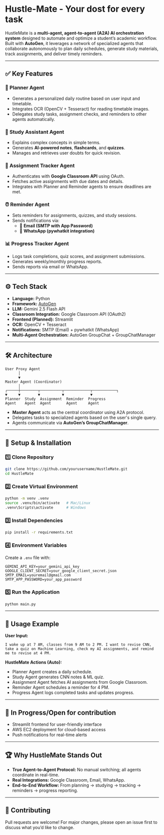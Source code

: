 # Hustle-Mate - Your dost for every task
HustleMate is a **multi-agent, agent-to-agent (A2A) AI orchestration system** designed to automate and optimize a student’s academic workflow.  
Built with **AutoGen**, it leverages a network of specialized agents that collaborate autonomously to plan daily schedules, generate study materials, track assignments, and deliver timely reminders.

---

## ✅ Key Features

### 📅 Planner Agent
- Generates a personalized daily routine based on user input and timetable.
- Integrates OCR (OpenCV + Tesseract) for reading timetable images.
- Delegates study tasks, assignment checks, and reminders to other agents automatically.

### 📖 Study Assistant Agent
- Explains complex concepts in simple terms.
- Generates **AI-powered notes**, **flashcards**, and **quizzes**.
- Manages and retrieves user doubts for quick revision.

### 📝 Assignment Tracker Agent
- Authenticates with **Google Classroom API** using OAuth.
- Fetches active assignments with due dates and details.
- Integrates with Planner and Reminder agents to ensure deadlines are met.

### ⏰ Reminder Agent
- Sets reminders for assignments, quizzes, and study sessions.
- Sends notifications via:
  - 📧 **Email (SMTP with App Password)**
  - 📱 **WhatsApp (pywhatkit integration)**

### 📊 Progress Tracker Agent
- Logs task completions, quiz scores, and assignment submissions.
- Generates weekly/monthly progress reports.
- Sends reports via email or WhatsApp.

---

## ⚙️ Tech Stack

- **Language:** Python  
- **Framework:** [AutoGen](https://github.com/microsoft/autogen)  
- **LLM:** Gemini 2.5 Flash API  
- **Classroom Integration:** Google Classroom API (OAuth2)  
- **Frontend (Planned):** Streamlit  
- **OCR:** OpenCV + Tesseract  
- **Notifications:** SMTP (Email) + pywhatkit (WhatsApp)  
- **Multi-Agent Orchestration:** AutoGen GroupChat + GroupChatManager

---

## 🛠 Architecture

```
User Proxy Agent
      │
      ▼
Master Agent (Coordinator)
      │
┌─────┼────────┬──────────┬────────────┬───────────┐
▼     ▼        ▼          ▼            ▼
Planner  Study  Assignment  Reminder  Progress
Agent    Agent  Agent       Agent     Agent
```

- **Master Agent** acts as the central coordinator using A2A protocol.
- Delegates tasks to specialized agents based on the user's single query.
- Agents communicate via **AutoGen’s GroupChatManager**.

---

## 🔧 Setup & Installation

### 1️⃣ Clone Repository
```bash
git clone https://github.com/yourusername/HustleMate.git
cd HustleMate
```

### 2️⃣ Create Virtual Environment
```bash
python -m venv .venv
source .venv/bin/activate   # Mac/Linux
.venv\Scripts\activate      # Windows
```

### 3️⃣ Install Dependencies
```bash
pip install -r requirements.txt
```

### 4️⃣ Environment Variables
Create a `.env` file with:
```
GEMINI_API_KEY=your_gemini_api_key
GOOGLE_CLIENT_SECRET=your_google_client_secret.json
SMTP_EMAIL=youremail@gmail.com
SMTP_APP_PASSWORD=your_app_password
```

### 5️⃣ Run the Application
```bash
python main.py
```

---

## 🎯 Usage Example

**User Input:**
```
I wake up at 7 AM, classes from 9 AM to 2 PM. I want to revise CNN, take a quiz on Machine Learning, check my AI assignments, and remind me to revise at 4 PM.
```
**HustleMate Actions (Auto):**
- Planner Agent creates a daily schedule.
- Study Agent generates CNN notes & ML quiz.
- Assignment Agent fetches AI assignments from Google Classroom.
- Reminder Agent schedules a reminder for 4 PM.
- Progress Agent logs completed tasks and updates progress.

---

## 📌 In Progress/Open for contribution

- Streamlit frontend for user-friendly interface
- AWS EC2 deployment for cloud-based access
- Push notifications for real-time alerts

---

## 🏆 Why HustleMate Stands Out

- **True Agent-to-Agent Protocol:** No manual switching; all agents coordinate in real-time.
- **Real Integrations:** Google Classroom, Email, WhatsApp.
- **End-to-End Workflow:** From planning → studying → tracking → reminders → progress reporting.

---

## 🤝 Contributing

Pull requests are welcome! For major changes, please open an issue first to discuss what you’d like to change.

